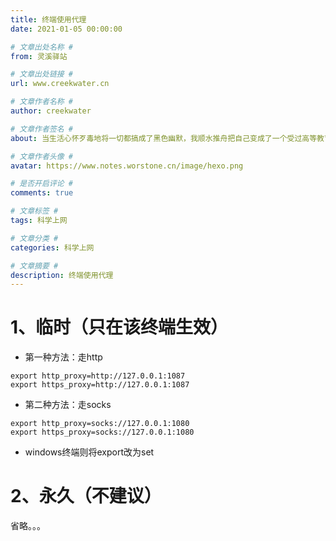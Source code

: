 ```yaml
---
title: 终端使用代理
date: 2021-01-05 00:00:00

# 文章出处名称 #
from: 灵溪驿站

# 文章出处链接 #
url: www.creekwater.cn

# 文章作者名称 #
author: creekwater

# 文章作者签名 #
about: 当生活心怀歹毒地将一切都搞成了黑色幽默，我顺水推舟把自己变成了一个受过高等教育的流氓。

# 文章作者头像 #
avatar: https://www.notes.worstone.cn/image/hexo.png

# 是否开启评论 #
comments: true

# 文章标签 #
tags: 科学上网

# 文章分类 #
categories: 科学上网

# 文章摘要 #
description: 终端使用代理
---
```



# 1、临时（只在该终端生效）

- 第一种方法：走http

```shell
export http_proxy=http://127.0.0.1:1087
export https_proxy=http://127.0.0.1:1087
```
- 第二种方法：走socks
```shell
export http_proxy=socks://127.0.0.1:1080
export https_proxy=socks://127.0.0.1:1080
```

- windows终端则将export改为set

# 2、永久（不建议）

省略。。。